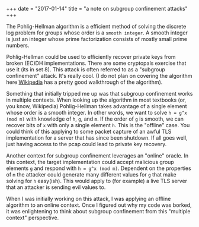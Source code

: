 +++
date = "2017-01-14"
title = "a note on subgroup confinement attacks"
+++

The Pohlig-Hellman algorithm is a efficient method of solving the discrete log
problem for groups whose order is a `smooth integer`. A smooth integer is just
an integer whose prime factorization consists of mostly small prime numbers.

Pohlig-Hellman could be used to efficiently recover private keys from broken
(EC)DH implementations. There are some cryptopals exercise that use it (its in
set 8). This attack is often referred to as a "subgroup confinement" attack.
It's really cool. (I do not plan on covering the algorithm here
[Wikipedia](https://en.wikipedia.org/wiki/Pohlig%E2%80%93Hellman_algorithm) has
a pretty good walkthrough of the algorithm).

Something that initially tripped me up was that subgroup confinement works in
multiple contexts. When looking up the algorithm in most textbooks (or, you
know, Wikipedia) Pohlig-Hellman takes advantage of a single element whose order
is a smooth integer. In other words, we want to solve `h = g^x (mod m)` with
knowledge of `h`, `g`, and `m`. If the order of `g` is smooth, we can recover
bits of `x` with only a single element `h`. This is the "offline" case. You
could think of this applying to some packet capture of an awful TLS
implementation for a server that has since been shutdown. If all goes well, just
having access to the pcap could lead to private key recovery.

Another context for subgroup confinement leverages an "online" oracle. In
this context, the target implementation could accept malicious group elements
`g` and respond with `h = g^x (mod m)`. Dependent on the properties of `m` the
attacker could generate many different values for `g` that make solving for `h`
easy(ish). This would apply to (for example) a live TLS server that an attacker
is sending evil values to.

When I was initially working on this attack, I was applying an offline
algorithm to an online context. Once I figured out why my code was borked, it
was enlightening to think about subgroup confinement from this "multiple
context" perspective.
